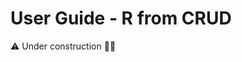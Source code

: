 # User Guide - R from CRUD

:warning: Under construction :factory_worker:

[^1]:!!! warning
    1. The range is mathematically defined as **[initial; final)**. Which means that all timers equal to or greater than the initial one are considered, but only timers less than the final one are considered.
    2. Timers are `#!python datetime()` objects. They have time and when  
